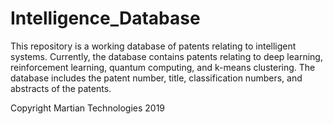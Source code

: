 # Intelligence_Database
This repository is a working database of patents relating to intelligent systems. Currently, the database contains patents relating to deep learning, reinforcement learning, quantum computing, and k-means clustering. The database includes the patent number, title, classification numbers, and abstracts of the patents. 

Copyright Martian Technologies 2019
